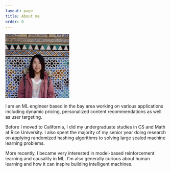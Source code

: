```yaml
---
layout: page
title: About me
order: 0
---
```

<p class="aligncenter">
<img src="/images/yingchen.JPG" alt="profile" width="200"/>
</p>

I am an ML engineer based in the bay area working on various applications including 
dynamic pricing, personalized content recommendations as well as user targeting. 

Before I moved to California, I did my undergraduate studies in CS and Math at Rice University. 
I also spent the majority of my senior year doing research on applying randomized hashing algorithms 
to solving large scaled machine learning problems. 

More recently, I became very interested in model-based reinforcement learning and causality in ML. 
I'm also generally curious about human learning and how it can inspire building intelligent machines. 